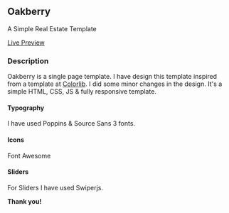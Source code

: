 ## Oakberry

A Simple Real Estate Template

[Live Preview](https://ldnysy8gze5uxjy2d9qk3q.on.drv.tw/Oakberry/)

### Description

Oakberry is a single page template. I have design this template inspired from a template at [Colorlib](https://colorlib.com). I did some minor changes in the design. It's a simple HTML, CSS, JS & fully responsive template.

#### Typography

I have used Poppins & Source Sans 3 fonts.

#### Icons

Font Awesome

#### Sliders

For Sliders I have used Swiperjs.

**Thank you!**
